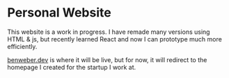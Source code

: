 # Personal Website
This website is a work in progress. I have remade many versions using HTML & js, but recently learned React and now I can prototype much more efficiently.


[benweber.dev](https://www.benweber.dev) is where it will be live, but for now, it will redirect to the homepage I created for the startup I work at.
